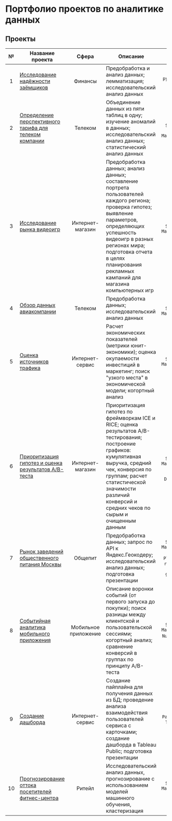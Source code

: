 #  Портфолио проектов по аналитике данных 

## Проекты

|№|Название проекта|Сфера|Описание|Стек|
|:-----:|-----|:-----:|-----|:-----:|
|1|[Исследование надёжности заёмщиков](https://github.com/AntonDovgan/Data-analysis/tree/main/Borrower_Reliability_Research)|Финансы|Предобработка и анализ данных; лемматизация; исследовательский анализ данных| `Python` `pymystem3` `Pandas` `NumPy` |
|2|[Определение перспективного тарифа для телеком компании](https://github.com/AntonDovgan/Data-analysis/tree/main/Determination_of_Perspective_Tariff)|Телеком|Объединение данных из пяти таблиц в одну; изучение аномалий в данных; исследовательский анализ данных; статистический анализ данных | `Pandas` `NumPy` `Seaborn` `Math` `Matplotlib` `SciPy`|
|3|[Исследование рынка видеоигр](https://github.com/AntonDovgan/Data-analysis/tree/main/Videogames_Market_Research)|Интернет-магазин|Предобработка данных; анализ данных; составление портрета пользователей каждого региона; проверка гипотез; выявление параметров, определяющих успешность видеоигр в разных регионах мира; подготовка отчета в целях планирования рекламных кампаний для магазина компьютерных игр| `Pandas` `NumPy` `Seaborn` `Matplotlib` `SciPy`|
|4|[Обзор данных авиакомпании](https://github.com/AntonDovgan/data-analysis-projects/tree/main/Analytics_in_airlines)|Телеком|Предобработка данных; исследовательский анализ данных| `Pandas` `Seaborn`  `Matplotlib`|
|5|[Оценка источников трафика](https://github.com/AntonDovgan/data-analysis-projects/tree/main/Business%20metrics)|Интернет-сервис|Расчет экономических показателей (метрики юнит-экономики); оценка окупаемости инвестиций в маркетинг; поиск "узкого места" в экономической модели; когортный анализ| `Pandas` `Seaborn` `Matplotlib` `Numpy`|
|6|[Приоритизация гипотез и оценка результатов A/B-теста](https://github.com/AntonDovgan/data-analysis-projects/tree/main/Hypothesis_and_AB_Testing)|Интернет-магазин|Приоритизация гипотез по фреймворкам ICE и RICE; оценка результатов A/B-тестирования; построение графиков: кумулятивная выручка, средний чек, конверсия по группам; расчет статистической значимости различий конверсий и средних чеков по сырым и очищенным данным| `Pandas` `Seaborn` `Matplotlib` `Numpy` `SciPy` `Datetime`|
|7|[Рынок заведений общественного питания Москвы](https://github.com/AntonDovgan/data-analysis-projects/tree/main/catering_market_research_in_moscow)|Общепит|Предобработка данных; запрос по API к Яндекс.Геокодеру; исследовательский анализ данных; подготовка презентации| `Pandas` `Seaborn` `Matplotlib` `NumPy` `Plotly` `re` `requests` `json` `getpass` `folium`
|8|[Событийная аналитика мобильного приложения](https://github.com/AntonDovgan/data-analysis-projects/tree/main/event_analytics_in_mobile_app)|Мобильное приложение|Описание воронки событий (от первого запуска до покупки); поиск разницы между клиентской и пользовательской сессиями; когортный анализ; сравнение конверсий в группах по принципу A/B-теста| `Pandas` `Seaborn` `Matplotlib` `NumPy` `Math` `SciPy`
|9|[Создание дашборда](https://github.com/AntonDovgan/data-analysis-projects/tree/main/dashboard)|Интернет-сервис|Создание пайплайна для получения данных из БД; проведение анализа взаимодействия пользователей сервиса с карточками; создание дашборда в Tableau Public; подготовка презентации| `Pandas` `SQL` `Tableau`
|10|[Прогнозирование оттока посетителей фитнес-центра](https://github.com/AntonDovgan/data-analysis-projects/tree/main/gym_churn)|Ритейл|Исследовательский анализ данных, прогнозирование с использованием моделей машинного обучения, кластеризация| `Pandas` `Seaborn` `Matplotlib` `Numpy` `SciPy`